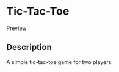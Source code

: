 # Tic-Tac-Toe

[Preview](https://replit.com/@reyolan/Tic-tac-toe#tic_tac_toe.rb)

## Description

A simple tic-tac-toe game for two players.
